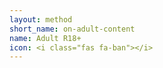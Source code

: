 ```yaml
---
layout: method
short_name: on-adult-content
name: Adult R18+
icon: <i class="fas fa-ban"></i>
---
```

